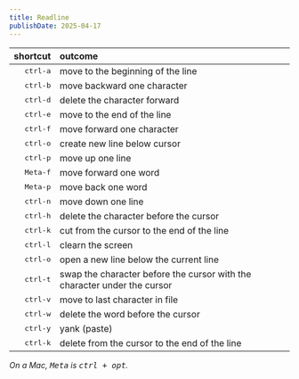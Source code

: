 ```yaml
---
title: Readline
publishDate: 2025-04-17
---
```


|          shortcut | outcome                                                                  |
| ----------------: | :----------------------------------------------------------------------- |
| <kbd>ctrl-a</kbd> | move to the beginning of the line                                        |
| <kbd>ctrl-b</kbd> | move backward one character                                              |
| <kbd>ctrl-d</kbd> | delete the character forward                                             |
| <kbd>ctrl-e</kbd> | move to the end of the line                                              |
| <kbd>ctrl-f</kbd> | move forward one character                                               |
| <kbd>ctrl-o</kbd> | create new line below cursor                                             |
| <kbd>ctrl-p</kbd> | move up one line                                                         |
| <kbd>Meta-f</kbd> | move forward one word                                                    |
| <kbd>Meta-p</kbd> | move back one word                                                       |
| <kbd>ctrl-n</kbd> | move down one line                                                       |
| <kbd>ctrl-h</kbd> | delete the character before the cursor                                   |
| <kbd>ctrl-k</kbd> | cut from the cursor to the end of the line                               |
| <kbd>ctrl-l</kbd> | clearn the screen                                                        |
| <kbd>ctrl-o</kbd> | open a new line below the current line                                   |
| <kbd>ctrl-t</kbd> | swap the character before the cursor with the character under the cursor |
| <kbd>ctrl-v</kbd> | move to last character in file                                           |
| <kbd>ctrl-w</kbd> | delete the word before the cursor                                        |
| <kbd>ctrl-y</kbd> | yank (paste)                                                             |
| <kbd>ctrl-k</kbd> | delete from the cursor to the end of the line                            |

_On a Mac, <kbd>Meta</kbd> is <kbd>ctrl + opt</kbd>._
